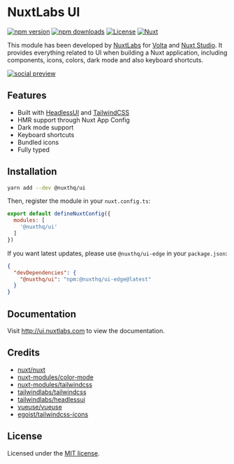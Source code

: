 # NuxtLabs UI

[![npm version][npm-version-src]][npm-version-href]
[![npm downloads][npm-downloads-src]][npm-downloads-href]
[![License][license-src]][license-href]
[![Nuxt][nuxt-src]][nuxt-href]

This module has been developed by [NuxtLabs](https://nuxtlabs.com/) for [Volta](https://volta.net) and [Nuxt Studio](https://nuxt.studio/). It provides everything related to UI when building a Nuxt application, including components, icons, colors, dark mode and also keyboard shortcuts.

[![social preview](https://repository-images.githubusercontent.com/428329515/5a18c5dd-bb58-4874-b6ef-1c44e4884344)](https://ui.nuxtlabs.com)

## Features

- Built with [HeadlessUI](https://headlessui.dev/) and [TailwindCSS](https://tailwindcss.com/)
- HMR support through Nuxt App Config
- Dark mode support
- Keyboard shortcuts
- Bundled icons
- Fully typed

## Installation

```bash
yarn add --dev @nuxthq/ui
```

Then, register the module in your `nuxt.config.ts`:

```js
export default defineNuxtConfig({
  modules: [
    '@nuxthq/ui'
  ]
})
```

If you want latest updates, please use `@nuxthq/ui-edge` in your `package.json`:

```json
{
  "devDependencies": {
    "@nuxthq/ui": "npm:@nuxthq/ui-edge@latest"
  }
}
```

## Documentation

Visit http://ui.nuxtlabs.com to view the documentation.

## Credits

- [nuxt/nuxt](https://github.com/nuxt/nuxt)
- [nuxt-modules/color-mode](https://github.com/nuxt-modules/color-mode)
- [nuxt-modules/tailwindcss](https://github.com/nuxt-modules/tailwindcss)
- [tailwindlabs/tailwindcss](https://github.com/tailwindlabs/tailwindcss)
- [tailwindlabs/headlessui](https://github.com/tailwindlabs/headlessui)
- [vueuse/vueuse](https://github.com/vueuse/vueuse)
- [egoist/tailwindcss-icons](https://github.com/egoist/tailwindcss-icons)

## License

Licensed under the [MIT license](https://github.com/nuxtlabs/ui/blob/dev/LICENSE.md).

<!-- Badges -->
[npm-version-src]: https://img.shields.io/npm/v/@nuxthq/ui/latest.svg?style=flat&colorA=18181B&colorB=28CF8D
[npm-version-href]: https://npmjs.com/package/@nuxthq/ui

[npm-downloads-src]: https://img.shields.io/npm/dm/@nuxthq/ui.svg?style=flat&colorA=18181B&colorB=28CF8D
[npm-downloads-href]: https://npmjs.com/package/@nuxthq/ui

[license-src]: https://img.shields.io/github/license/nuxtlabs/ui.svg?style=flat&colorA=18181B&colorB=28CF8D
[license-href]: https://github.com/nuxtlabs/ui/blob/main/LICENSE

[nuxt-src]: https://img.shields.io/badge/Nuxt-18181B?logo=nuxt.js
[nuxt-href]: https://nuxt.com
